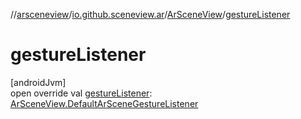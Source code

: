 //[arsceneview](../../../index.md)/[io.github.sceneview.ar](../index.md)/[ArSceneView](index.md)/[gestureListener](gesture-listener.md)

# gestureListener

[androidJvm]\
open override val [gestureListener](gesture-listener.md): [ArSceneView.DefaultArSceneGestureListener](-default-ar-scene-gesture-listener/index.md)
